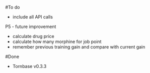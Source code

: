 #To do

- include all API calls

P5 - future improvement
- calculate drug price
- calculate how many morphine for job point
- remember previous training gain and compare with current gain

#Done
- Tornbase v0.3.3
